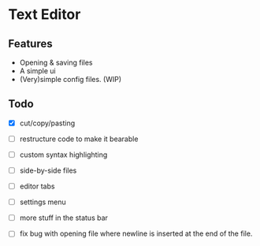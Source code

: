 # Text Editor

## Features

 * Opening & saving files
 * A simple ui
 * (Very)simple config files. (WIP)

## Todo
 * [x] cut/copy/pasting
 * [ ] restructure code to make it bearable
 * [ ] custom syntax highlighting
 * [ ] side-by-side files
 * [ ] editor tabs
 * [ ] settings menu
 * [ ] more stuff in the status bar
 * [ ] fix bug with opening file where newline is inserted at the end of the file.

